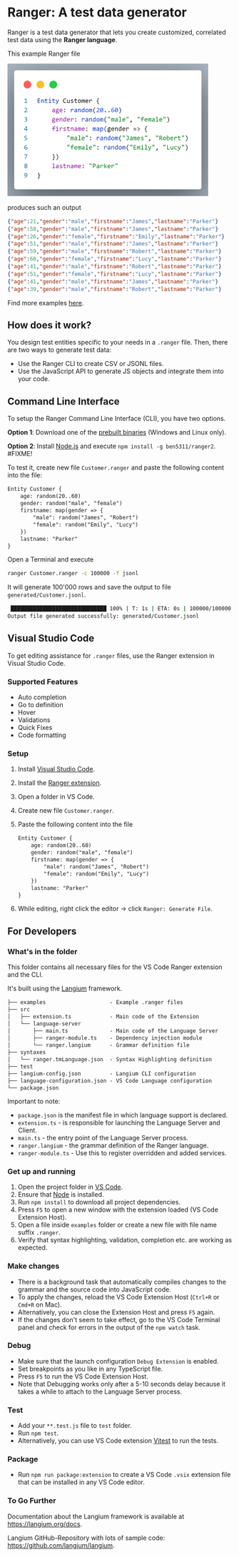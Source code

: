 # Ranger: A test data generator

Ranger is a test data generator that lets you create customized, correlated test data using the  **Ranger language**.

This example Ranger file

<!-- markdownlint-disable MD033 -->
<img src="https://raw.githubusercontent.com/ben5311/ranger2/main/images/customer.png" alt="Example Ranger file" width="450"/>

produces such an output

```json
{"age":21,"gender":"male","firstname":"James","lastname":"Parker"}
{"age":58,"gender":"male","firstname":"James","lastname":"Parker"}
{"age":26,"gender":"female","firstname":"Emily","lastname":"Parker"}
{"age":51,"gender":"male","firstname":"James","lastname":"Parker"}
{"age":59,"gender":"male","firstname":"Robert","lastname":"Parker"}
{"age":60,"gender":"female","firstname":"Lucy","lastname":"Parker"}
{"age":41,"gender":"male","firstname":"Robert","lastname":"Parker"}
{"age":51,"gender":"female","firstname":"Lucy","lastname":"Parker"}
{"age":41,"gender":"male","firstname":"James","lastname":"Parker"}
{"age":39,"gender":"male","firstname":"Robert","lastname":"Parker"}
```

Find more examples [here](examples).

## How does it work?

You design test entities specific to your needs in a `.ranger` file. Then, there are two ways to generate test data:

* Use the Ranger CLI to create CSV or JSONL files.
* Use the JavaScript API to generate JS objects and integrate them into your code.

## Command Line Interface

To setup the Ranger Command Line Interface (CLI), you have two options.

**Option 1**: Download one of the [prebuilt binaries](https://github.com/ben5311/ranger2/releases) (Windows and Linux  only).

**Option 2**: Install [Node.js](https://nodejs.org/) and execute `npm install -g ben5311/ranger2`. #FIXME!

To test it, create new file `Customer.ranger` and paste the following content into the file:

```ranger
Entity Customer {
    age: random(20..60)
    gender: random("male", "female")
    firstname: map(gender => {
        "male": random("James", "Robert")
        "female": random("Emily", "Lucy")
    })
    lastname: "Parker"
}
```

Open a Terminal and execute

```bash
ranger Customer.ranger -c 100000 -f jsonl
```

It will generate 100'000 rows and save the output to file `generated/Customer.jsonl`.

```bash
 ██████████████████████████████ 100% | T: 1s | ETA: 0s | 100000/100000
Output file generated successfully: generated/Customer.jsonl
```

## Visual Studio Code

To get editing assistance for `.ranger` files, use the Ranger extension in Visual Studio Code.

### Supported Features

* Auto completion
* Go to definition
* Hover
* Validations
* Quick Fixes
* Code formatting

### Setup

1. Install [Visual Studio Code](https://code.visualstudio.com/).
2. Install the [Ranger extension](https://marketplace.visualstudio.com/items?itemName=bheimann.ranger).
3. Open a folder in VS Code.
4. Create new file `Customer.ranger`.
5. Paste the following content into the file

    ```ranger
    Entity Customer {
        age: random(20..60)
        gender: random("male", "female")
        firstname: map(gender => {
            "male": random("James", "Robert")
            "female": random("Emily", "Lucy")
        })
        lastname: "Parker"
    }
    ```

6. While editing, right click the editor -> click `Ranger: Generate File`.

## For Developers

### What's in the folder

This folder contains all necessary files for the VS Code Ranger extension and the CLI.

It's built using the [Langium](https://langium.org/) framework.

```text
├── examples                    - Example .ranger files
├── src                 
│   ├── extension.ts            - Main code of the Extension
│   └── language-server         
│       ├── main.ts             - Main code of the Language Server
│       ├── ranger-module.ts    - Dependency injection module
│       └── ranger.langium      - Grammar definition file
├── syntaxes
│   └── ranger.tmLanguage.json  - Syntax Highlighting definition
├── test
├── langium-config.json         - Langium CLI configuration
├── language-configuration.json - VS Code Language configuration
└── package.json                
```

Important to note:

* `package.json` is the manifest file in which language support is declared.
* `extension.ts` - is responsible for launching the Language Server and Client.
* `main.ts` - the entry point of the Language Server process.
* `ranger.langium` - the grammar definition of the Ranger language.
* `ranger-module.ts` - Use this to register overridden and added services.

### Get up and running

1. Open the project folder in [VS Code](https://code.visualstudio.com/).
2. Ensure that [Node](https://nodejs.org/en/download/) is installed.
3. Run `npm install` to download all project dependencies.
4. Press `F5` to open a new window with the extension loaded (VS Code Extension Host).
5. Open a file inside `examples` folder or create a new file with file name suffix `.ranger`.
6. Verify that syntax highlighting, validation, completion etc. are working as expected.

### Make changes

* There is a background task that automatically compiles changes to the grammar
and the source code into JavaScript code.
* To apply the changes, reload the VS Code Extension Host (`Ctrl+R` or `Cmd+R` on Mac).
* Alternatively, you can close the Extension Host and press `F5` again.
* If the changes don't seem to take effect, go to the VS Code Terminal panel and check for errors in the output of the `npm watch` task.

### Debug

* Make sure that the launch configuration `Debug Extension` is enabled.
* Set breakpoints as you like in any TypeScript file.
* Press `F5` to run the VS Code Extension Host.
* Note that Debugging works only after a 5-10 seconds delay because it takes a while to attach to the Language Server process.

### Test

* Add your `**.test.js` file to `test` folder.
* Run `npm test`.
* Alternatively, you can use VS Code extension [Vitest](https://marketplace.visualstudio.com/items?itemName=ZixuanChen.vitest-explorer) to run the tests.

### Package

* Run `npm run package:extension` to create a VS Code `.vsix` extension file that can be installed in any VS Code editor.

### To Go Further

Documentation about the Langium framework is available at <https://langium.org/docs>.

Langium GitHub-Repository with lots of sample code: <https://github.com/langium/langium>.
